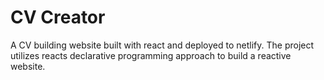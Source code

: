 # CV Creator

A CV building website built with react and deployed to netlify. The project utilizes reacts declarative programming approach to build a reactive website.
